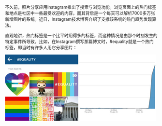 不久前，照片分享应用Instagram推出了搜索与浏览功能。浏览页面上的热门标签和地点是社区中一些最受欢迎的内容，而其背后是一个每天可以解析7000多万张新增图片的系统。近日，Instagram技术博客介绍了支撑该系统的热门趋势发现算法。

直观地讲，热门标签是一个比平时用得多的标签，而这种情况是由那个时刻发生的特定事件所导致。比如，在Instagram撰写那篇博文时，#equality就是一个热门标签，即当时有许多人用它分享图片：

![](../pic/1.jpg)